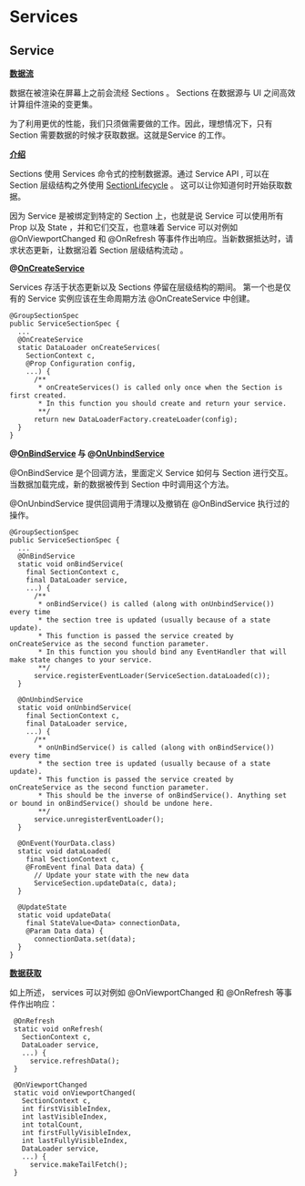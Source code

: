 # Services

## Service


**<u>数据流</u>**

数据在被渲染在屏幕上之前会流经 Sections 。 Sections 在数据源与 UI 之间高效计算组件渲染的变更集。

为了利用更优的性能，我们只须做需要做的工作。因此，理想情况下，只有 Section 需要数据的时候才获取数据。这就是Service 的工作。

**<u>介绍</u>**

Sections 使用 Services 命令式的控制数据源。通过 Service API , 可以在 Section 层级结构之外使用 [SectionLifecycle](https://fblitho.com/javadoc/com/facebook/litho/sections/SectionLifecycle.html) 。 这可以让你知道何时开始获取数据。

因为 Service 是被绑定到特定的 Section 上，也就是说 Service 可以使用所有 Prop 以及 State ，并和它们交互，也意味着 Service 可以对例如 @OnViewportChanged 和 @OnRefresh 等事件作出响应。当新数据抵达时，请求状态更新，让数据沿着 Section 层级结构流动 。 



**@<u>OnCreateService</u>**

Services 存活于状态更新以及 Sections 停留在层级结构的期间。 第一个也是仅有的 Service 实例应该在生命周期方法 @OnCreateService 中创建。

	@GroupSectionSpec
	public ServiceSectionSpec {
	  ...
	  @OnCreateService
	  static DataLoader onCreateServices(
	    SectionContext c,
	    @Prop Configuration config,
	    ...) {
	      /**
	       * onCreateServices() is called only once when the Section is first created.
	       * In this function you should create and return your service.
	       **/
	      return new DataLoaderFactory.createLoader(config);
	  }
	}


**@<u>OnBindService</u> 与 @<u>OnUnbindService</u>**


@OnBindService 是个回调方法，里面定义 Service 如何与 Section 进行交互。当数据加载完成，新的数据被传到 Section 中时调用这个方法。

@OnUnbindService 提供回调用于清理以及撤销在 @OnBindService 执行过的操作。


	@GroupSectionSpec
	public ServiceSectionSpec {
	  ...
	  @OnBindService
	  static void onBindService(
	    final SectionContext c,
	    final DataLoader service,
	    ...) {
	      /**
	       * onBindService() is called (along with onUnbindService()) every time
	       * the section tree is updated (usually because of a state update).
	       * This function is passed the service created by onCreateService as the second function parameter.
	       * In this function you should bind any EventHandler that will make state changes to your service.
	       **/
	      service.registerEventLoader(ServiceSection.dataLoaded(c));
	  }
	
	  @OnUnbindService
	  static void onUnbindService(
	    final SectionContext c,
	    final DataLoader service,
	    ...) {
	      /**
	       * onUnBindService() is called (along with onBindService()) every time
	       * the section tree is updated (usually because of a state update).
	       * This function is passed the service created by onCreateService as the second function parameter.
	       * This should be the inverse of onBindService(). Anything set or bound in onBindService() should be undone here.
	       **/
	      service.unregisterEventLoader();
	  }
	
	  @OnEvent(YourData.class)
	  static void dataLoaded(
	    final SectionContext c,
	    @FromEvent final Data data) {
	      // Update your state with the new data
	      ServiceSection.updateData(c, data);
	  }
	
	  @UpdateState
	  static void updateData(
	    final StateValue<Data> connectionData,
	    @Param Data data) {
	      connectionData.set(data);
	  }
	}


**<u>数据获取</u>**

如上所述， services 可以对例如 @OnViewportChanged 和 @OnRefresh 等事件作出响应：

	 @OnRefresh
	 static void onRefresh(
	   SectionContext c,
	   DataLoader service,
	   ...) {
	     service.refreshData();
	 }
	
	 @OnViewportChanged
	 static void onViewportChanged(
	   SectionContext c,
	   int firstVisibleIndex,
	   int lastVisibleIndex,
	   int totalCount,
	   int firstFullyVisibleIndex,
	   int lastFullyVisibleIndex,
	   DataLoader service,
	   ...) {
	     service.makeTailFetch();
	 }

